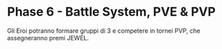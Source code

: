 # Phase 6 - Battle System, PVE & PVP

Gli Eroi potranno formare gruppi di 3 e competere in tornei PVP, che assegneranno premi JEWEL.
